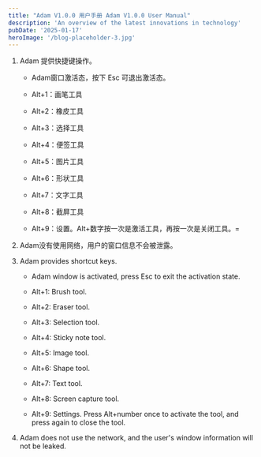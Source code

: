 ```yaml
---
title: "Adam V1.0.0 用户手册 Adam V1.0.0 User Manual"
description: 'An overview of the latest innovations in technology'
pubDate: '2025-01-17'
heroImage: '/blog-placeholder-3.jpg'
---
```


1. Adam 提供快捷键操作。
    - Adam窗口激活态，按下 Esc 可退出激活态。
    
    - Alt+1：画笔工具
    
    - Alt+2：橡皮工具
    
    - Alt+3：选择工具
    
    - Alt+4：便签工具
    
    - Alt+5：图片工具
    
    - Alt+6：形状工具
    
    - Alt+7：文字工具
    
    - Alt+8：截屏工具
    
    - Alt+9：设置。Alt+数字按一次是激活工具，再按一次是关闭工具。=

3. Adam没有使用网络，用户的窗口信息不会被泄露。

1. Adam provides shortcut keys.
    - Adam window is activated, press Esc to exit the activation state.
    
    - Alt+1: Brush tool.
    
    - Alt+2: Eraser tool.
    
    - Alt+3: Selection tool.
    
    - Alt+4: Sticky note tool.
    
    - Alt+5: Image tool.
    
    - Alt+6: Shape tool.
    
    - Alt+7: Text tool.
    
    - Alt+8: Screen capture tool.
    
    - Alt+9: Settings. Press Alt+number once to activate the tool, and press again to close the tool.

3. Adam does not use the network, and the user's window information will not be leaked.
